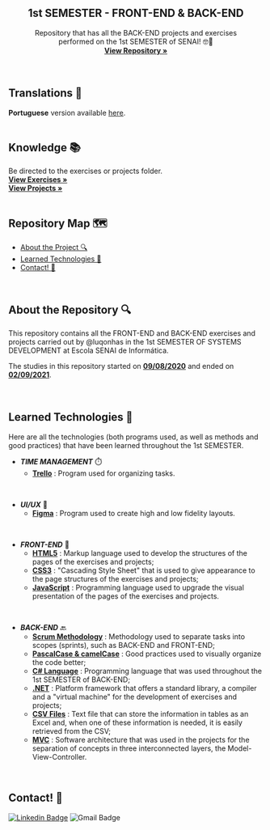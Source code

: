   <h2 align="center">1st SEMESTER - FRONT-END & BACK-END</h2>

  <p align="center">
    Repository that has all the BACK-END projects and exercises <br>performed on the 1st SEMESTER of SENAI! 🤓📰
    <br />
    <a href="https://github.com/luqonhas/SENAI_SEMESTER1"><strong> View Repository
    »</strong></a>
    <br />
    <br />
    <br />
  </p>
</p>

## Translations 👅
**Portuguese** version available [here](https://github.com/luqonhas/SENAI_SEMESTER1/blob/master/README_pt-br.md).
<br>
<br>

## Knowledge 📚
Be directed to the exercises or projects folder.
<br />
<a href="https://github.com/luqonhas/SENAI_SEMESTER1/tree/main/EXERCISES"><strong> View Exercises
»</strong></a>
<br />
<a href="https://github.com/luqonhas/SENAI_SEMESTER1/tree/main/PROJECTS"><strong> View Projects
»</strong></a>
<br>
<br>

## Repository Map 🗺️

* [About the Project 🔍](#about)
* [Learned Technologies 🤖](#tec)
* [Contact! 🎉](#contact)
<br>
<div id='about'/>

## About the Repository 🔍
This repository contains all the FRONT-END and BACK-END exercises and projects carried out by @luqonhas in the 1st SEMESTER OF SYSTEMS DEVELOPMENT at Escola SENAI de Informática.

The studies in this repository started on <ins>**09/08/2020**</ins> and ended on <ins>**02/09/2021**</ins>.
<br>
<br>
<br>
<div id = "tec"/>

## Learned Technologies 🤖
Here are all the technologies (both programs used, as well as methods and good practices) that have been learned throughout the 1st SEMESTER.

* _**TIME MANAGEMENT**_ ⏱️
  * **<ins>Trello**</ins> : Program used for organizing tasks.

<br>

* _**UI/UX**_ 🎨
  * **<ins>Figma**</ins> : Program used to create high and low fidelity layouts.

<br>

* _**FRONT-END**_ 📰
  * **<ins>HTML5**</ins> : Markup language used to develop the structures of the pages of the exercises and projects;
  * **<ins>CSS3**</ins> : "Cascading Style Sheet" that is used to give appearance to the page structures of the exercises and projects;
  * **<ins>JavaScript**</ins> : Programming language used to upgrade the visual presentation of the pages of the exercises and projects.

<br>

* _**BACK-END**_ 🔙
  * **<ins>Scrum Methodology**</ins> : Methodology used to separate tasks into scopes (sprints), such as BACK-END and FRONT-END;
  * **<ins>PascalCase & camelCase**</ins> : Good practices used to visually organize the code better;
  * **<ins>C# Language**</ins> : Programming language that was used throughout the 1st SEMESTER of BACK-END;
  * **<ins>.NET**</ins> : Platform framework that offers a standard library, a compiler and a "virtual machine" for the development of exercises and projects;
  * **<ins>CSV Files**</ins> : Text file that can store the information in tables as an Excel and, when one of these information is needed, it is easily retrieved from the CSV;
  * **<ins>MVC**</ins> : Software architecture that was used in the projects for the separation of concepts in three interconnected layers, the Model-View-Controller.
<br>
<div id="contact"/>

## Contact! 🎉
[![Linkedin Badge](https://img.shields.io/badge/-Lucas%20Apolinário-%231572B6?style=flat-square&logo=Linkedin&logoColor=white&link=https://www.linkedin.com/in/luqonhas/)](https://www.linkedin.com/in/luqonhas/)
![Gmail Badge](https://img.shields.io/badge/-apolinariodev@gmail.com-CC2927?style=flat-square&logo=Gmail&logoColor=white)
